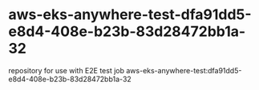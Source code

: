 # aws-eks-anywhere-test-dfa91dd5-e8d4-408e-b23b-83d28472bb1a-32
repository for use with E2E test job aws-eks-anywhere-test:dfa91dd5-e8d4-408e-b23b-83d28472bb1a-32
